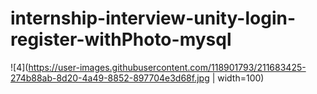 # internship-interview-unity-login-register-withPhoto-mysql


![4](https://user-images.githubusercontent.com/118901793/211683425-274b88ab-8d20-4a49-8852-897704e3d68f.jpg | width=100)
